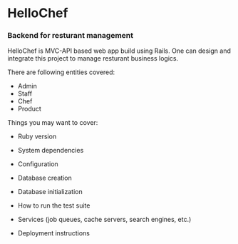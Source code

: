 # HelloChef
### Backend for resturant management

HelloChef is MVC-API based web app build using Rails. One can design and integrate this project to manage resturant business logics.

There are following entities covered:
- Admin
- Staff
- Chef
- Product

Things you may want to cover:

* Ruby version

* System dependencies

* Configuration

* Database creation

* Database initialization

* How to run the test suite

* Services (job queues, cache servers, search engines, etc.)

* Deployment instructions
